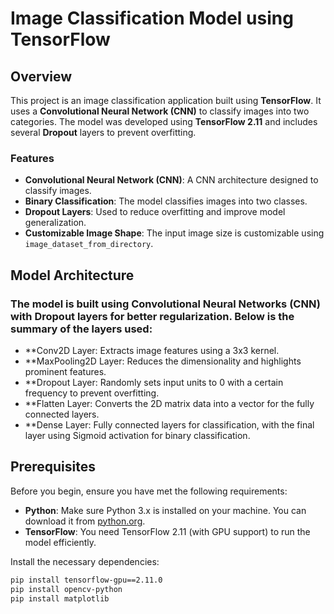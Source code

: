 # Image Classification Model using TensorFlow

## Overview

This project is an image classification application built using **TensorFlow**. It uses a **Convolutional Neural Network (CNN)** to classify images into two categories. The model was developed using **TensorFlow 2.11** and includes several **Dropout** layers to prevent overfitting.

### Features

- **Convolutional Neural Network (CNN)**: A CNN architecture designed to classify images.
- **Binary Classification**: The model classifies images into two classes.
- **Dropout Layers**: Used to reduce overfitting and improve model generalization.
- **Customizable Image Shape**: The input image size is customizable using `image_dataset_from_directory`.
## Model Architecture
### The model is built using Convolutional Neural Networks (CNN) with Dropout layers for better regularization. Below is the summary of the layers used:

- **Conv2D Layer: Extracts image features using a 3x3 kernel.
- **MaxPooling2D Layer: Reduces the dimensionality and highlights prominent features.
- **Dropout Layer: Randomly sets input units to 0 with a certain frequency to prevent overfitting.
- **Flatten Layer: Converts the 2D matrix data into a vector for the fully connected layers.
- **Dense Layer: Fully connected layers for classification, with the final layer using Sigmoid activation for binary classification.

## Prerequisites

Before you begin, ensure you have met the following requirements:

- **Python**: Make sure Python 3.x is installed on your machine. You can download it from [python.org](https://www.python.org/).
- **TensorFlow**: You need TensorFlow 2.11 (with GPU support) to run the model efficiently.

Install the necessary dependencies:

```bash
pip install tensorflow-gpu==2.11.0
pip install opencv-python
pip install matplotlib
